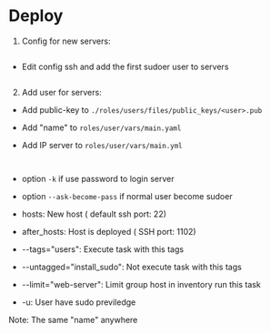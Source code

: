 # Deploy

1. Config for new servers:

    ```ansible-playbook -i hosts user.yml --tags=servers
    ```

- Edit config ssh and add the first sudoer user to servers

    ```ansible-playbook -i hosts user.yml --tags=users
    ```

2. Add user for servers:

- Add public-key to `./roles/users/files/public_keys/<user>.pub`
- Add "name" to `roles/user/vars/main.yaml`
- Add IP server to `roles/user/vars/main.yml`
    
    ```ansible-playbook -i after_hosts user.yml --limit='web-server' -u root -k --tags=users
    ```

    ```ansible-playbook -i after_hosts user.yml --limit='web-server' -u hoanpv -k --ask-become-pass --tags=users
    ```
    
- option `-k` if use password to login server
- option `--ask-become-pass` if normal user become sudoer
    
- hosts: New host ( default ssh port: 22)
- after_hosts: Host is deployed ( SSH port: 1102)
- --tags="users": Execute task with this tags
- --untagged="install_sudo": Not execute task with this tags
- --limit="web-server": Limit group host in inventory run this task
- -u: User have sudo previledge

Note: The same "name" anywhere

